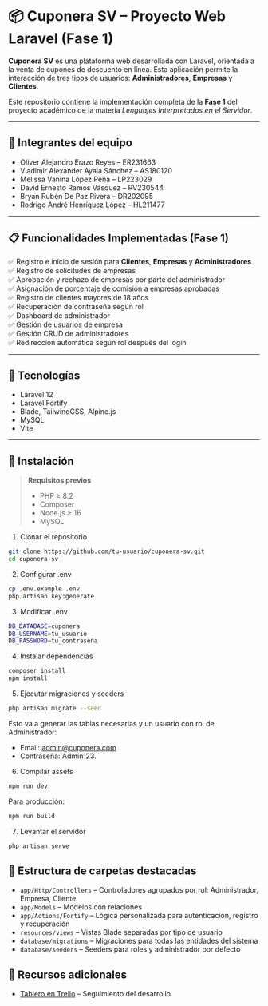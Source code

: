 # 📦 Cuponera SV – Proyecto Web Laravel (Fase 1)

**Cuponera SV** es una plataforma web desarrollada con Laravel, orientada a la venta de cupones de descuento en línea. Esta aplicación permite la interacción de tres tipos de usuarios: **Administradores**, **Empresas** y **Clientes**.

Este repositorio contiene la implementación completa de la **Fase 1** del proyecto académico de la materia *Lenguajes Interpretados en el Servidor*.

---

## 👥 Integrantes del equipo

- Oliver Alejandro Erazo Reyes – ER231663
- Vladimir Alexander Ayala Sánchez – AS180120
- Melissa Vanina López Peña – LP223029  
- David Ernesto Ramos Vásquez – RV230544  
- Bryan Rubén De Paz Rivera – DR202095   
- Rodrigo André Henríquez López – HL211477  

---

## 📋 Funcionalidades Implementadas (Fase 1)

✅ Registro e inicio de sesión para **Clientes**, **Empresas** y **Administradores**  
✅ Registro de solicitudes de empresas  
✅ Aprobación y rechazo de empresas por parte del administrador  
✅ Asignación de porcentaje de comisión a empresas aprobadas  
✅ Registro de clientes mayores de 18 años  
✅ Recuperación de contraseña según rol  
✅ Dashboard de administrador  
✅ Gestión de usuarios de empresa  
✅ Gestión CRUD de administradores  
✅ Redirección automática según rol después del login  

---

## 🧰 Tecnologías

- Laravel 12  
- Laravel Fortify
- Blade, TailwindCSS, Alpine.js  
- MySQL  
- Vite

---

## 🚀 Instalación

> **Requisitos previos**  
> - PHP ≥ 8.2  
> - Composer  
> - Node.js ≥ 16  
> - MySQL

1. Clonar el repositorio
```bash
git clone https://github.com/tu-usuario/cuponera-sv.git
cd cuponera-sv
```
2. Configurar .env
```bash
cp .env.example .env
php artisan key:generate
```
3. Modificar .env
```bash
DB_DATABASE=cuponera
DB_USERNAME=tu_usuario
DB_PASSWORD=tu_contraseña
```
4. Instalar dependencias
```bash
composer install
npm install
```
5. Ejecutar migraciones y seeders
```bash
php artisan migrate --seed
```
Esto va a generar las tablas necesarias y un usuario con rol de Administrador:
- Email: admin@cuponera.com
- Contraseña: Admin123.
6. Compilar assets
```bash
npm run dev
```
Para producción:
```bash
npm run build
```
7. Levantar el servidor
```bash
php artisan serve
```
## 📂 Estructura de carpetas destacadas

- `app/Http/Controllers` – Controladores agrupados por rol: Administrador, Empresa, Cliente  
- `app/Models` – Modelos con relaciones
- `app/Actions/Fortify` – Lógica personalizada para autenticación, registro y recuperación  
- `resources/views` – Vistas Blade separadas por tipo de usuario  
- `database/migrations` – Migraciones para todas las entidades del sistema  
- `database/seeders` – Seeders para roles y administrador por defecto

## 📎 Recursos adicionales

- [Tablero en Trello](https://trello.com/invite/b/681518e87a85c59e9083a154/ATTIcb7d39e2aac20be0c609fe718bc840810B6E3D70/proyecto-de-catedra-lis941) – Seguimiento del desarrollo











